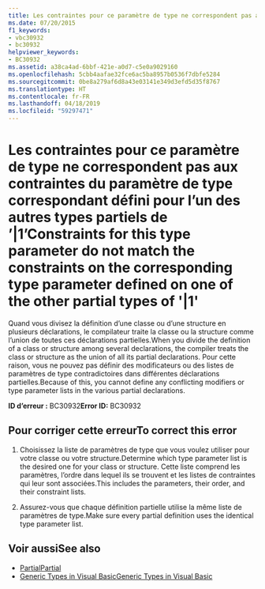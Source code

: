 ```yaml
---
title: Les contraintes pour ce paramètre de type ne correspondent pas aux contraintes du paramètre de type correspondant défini pour l’un des autres types partiels de ’|1’
ms.date: 07/20/2015
f1_keywords:
- vbc30932
- bc30932
helpviewer_keywords:
- BC30932
ms.assetid: a38ca4ad-6bbf-421e-a0d7-c5e0a9029160
ms.openlocfilehash: 5cbb4aafae32fce6ac5ba8957b0536f7dbfe5284
ms.sourcegitcommit: 0be8a279af6d8a43e03141e349d3efd5d35f8767
ms.translationtype: HT
ms.contentlocale: fr-FR
ms.lasthandoff: 04/18/2019
ms.locfileid: "59297471"
---
```

# <a name="constraints-for-this-type-parameter-do-not-match-the-constraints-on-the-corresponding-type-parameter-defined-on-one-of-the-other-partial-types-of-1"></a><span data-ttu-id="382a6-102">Les contraintes pour ce paramètre de type ne correspondent pas aux contraintes du paramètre de type correspondant défini pour l’un des autres types partiels de ’|1’</span><span class="sxs-lookup"><span data-stu-id="382a6-102">Constraints for this type parameter do not match the constraints on the corresponding type parameter defined on one of the other partial types of '|1'</span></span>
<span data-ttu-id="382a6-103">Quand vous divisez la définition d’une classe ou d’une structure en plusieurs déclarations, le compilateur traite la classe ou la structure comme l’union de toutes ces déclarations partielles.</span><span class="sxs-lookup"><span data-stu-id="382a6-103">When you divide the definition of a class or structure among several declarations, the compiler treats the class or structure as the union of all its partial declarations.</span></span> <span data-ttu-id="382a6-104">Pour cette raison, vous ne pouvez pas définir des modificateurs ou des listes de paramètres de type contradictoires dans différentes déclarations partielles.</span><span class="sxs-lookup"><span data-stu-id="382a6-104">Because of this, you cannot define any conflicting modifiers or type parameter lists in the various partial declarations.</span></span>  
  
 <span data-ttu-id="382a6-105">**ID d’erreur :** BC30932</span><span class="sxs-lookup"><span data-stu-id="382a6-105">**Error ID:** BC30932</span></span>  
  
## <a name="to-correct-this-error"></a><span data-ttu-id="382a6-106">Pour corriger cette erreur</span><span class="sxs-lookup"><span data-stu-id="382a6-106">To correct this error</span></span>  
  
1. <span data-ttu-id="382a6-107">Choisissez la liste de paramètres de type que vous voulez utiliser pour votre classe ou votre structure.</span><span class="sxs-lookup"><span data-stu-id="382a6-107">Determine which type parameter list is the desired one for your class or structure.</span></span> <span data-ttu-id="382a6-108">Cette liste comprend les paramètres, l’ordre dans lequel ils se trouvent et les listes de contraintes qui leur sont associées.</span><span class="sxs-lookup"><span data-stu-id="382a6-108">This includes the parameters, their order, and their constraint lists.</span></span>  
  
2. <span data-ttu-id="382a6-109">Assurez-vous que chaque définition partielle utilise la même liste de paramètres de type.</span><span class="sxs-lookup"><span data-stu-id="382a6-109">Make sure every partial definition uses the identical type parameter list.</span></span>  
  
## <a name="see-also"></a><span data-ttu-id="382a6-110">Voir aussi</span><span class="sxs-lookup"><span data-stu-id="382a6-110">See also</span></span>

- [<span data-ttu-id="382a6-111">Partial</span><span class="sxs-lookup"><span data-stu-id="382a6-111">Partial</span></span>](../../visual-basic/language-reference/modifiers/partial.md)
- [<span data-ttu-id="382a6-112">Generic Types in Visual Basic</span><span class="sxs-lookup"><span data-stu-id="382a6-112">Generic Types in Visual Basic</span></span>](../../visual-basic/programming-guide/language-features/data-types/generic-types.md)

